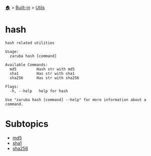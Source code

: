 <!--startTocHeader-->
[🏠](../../../README.md) > [Built-in](../../README.md) > [Utils](../README.md)
# hash
<!--endTocHeader-->

```
hash related utilities

Usage:
  zaruba hash [command]

Available Commands:
  md5         Hash str with md5
  sha1        Has str with sha1
  sha256      Has str with sha256

Flags:
  -h, --help   help for hash

Use "zaruba hash [command] --help" for more information about a command.

```

<!--startTocSubtopic-->
# Subtopics
- [md5](md5.md)
- [sha1](sha1.md)
- [sha256](sha256.md)
<!--endTocSubtopic-->